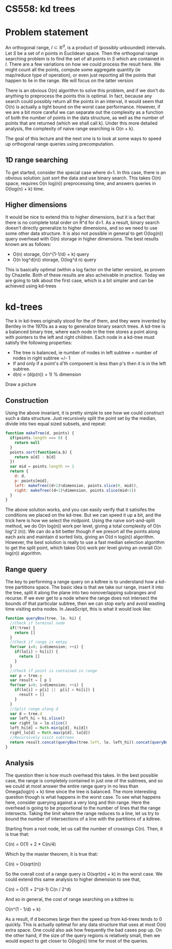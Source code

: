 CS558: kd trees
===============

# Problem statement

An orthogonal range, $I \subset \mathbb{R}^d$, is a product of (possibly unbounded) intervals.  Let $S$ be a set of $n$ points in Euclidean space.  Then the orthogonal range searching problem is to find the set of all points in $S$ which are contained in $I$.  There are a few variations on how we could process the result here.  We might count all the points, compute some aggregate quantity (ie map/reduce type of operation), or even just reporting all the points that happen to lie in the range.  We will focus on the latter version

There is an obvious O(n) algorithm to solve this problem, and if we don't do anything to preprocess the points this is optimal.  In fact, because any search could possibly return all the points in an interval, it would seem that O(n) is actually a tight bound on the worst case performance.  However, if we are a bit more careful we can separate out the complexity as a function of both the number of points in the data structure, as well as the number of points that are returned (which we shall call k).  Under this more detailed analysis, the complexity of naive range searching is O(n + k).

The goal of this lecture and the next one is to look at some ways to speed up orthogonal range queries using precomputation.


## 1D range searching

To get started, consider the special case where d=1.  In this case, there is an obvious solution:  just sort the data and use binary search.  This takes O(n) space, requires O(n log(n)) preprocessing time, and answers queries in O(log(n) + k) time.

## Higher dimensions

It would be nice to extend this to higher dimensions, but it is a fact that there is no complete total order on R^d for d>1.  As a result, binary search doesn't directly generalize to higher dimensions, and so we need to use some other data structure.  It is also not possible in general to get O(log(n)) query overhead with O(n) storage in higher dimensions.  The best results known are as follows:

* O(n) storage, O(n^{1-1/d} + k) query
* O(n log^d(n)) storage, O(log^d n) query

This is basically optimal (within a log factor on the latter version), as proven by Chazelle.  Both of these results are also acheivable in practice.  Today we are going to talk about the first case, which is a bit simpler and can be achieved using kd-trees

# kd-trees

The k in kd-trees originally stood for the of them, and they were invented by Bentley in the 1970s as a way to generalize binary search trees.  A kd-tree is a balanced binary tree, where each node in the tree stores a point along with pointers to the left and right children.  Each node in a kd-tree must satisfy the following properties:

* The tree is balanced, ie number of nodes in left subtree = number of nodes in right subtree +/- 1
* If and only if a point's d'th component is less than p's then it is in the left subtree.
* d(n) = (d(p(n)) + 1) % dimension

Draw a picture

## Construction
Using the above invariant, it is pretty simple to see how we could construct such a data structure.  Just recursively split the point set by the median, divide into two equal sized subsets, and repeat:

```javascript
function makeTree(d, points) {
  if(points.length === 0) {
    return null
  }
  points.sort(function(a,b) {
    return a[d] - b[d]
  })
  var mid = points.length >> 1
  return {
    d: d,
    p: points[mid],
    left: makeTree((d+1)%dimension, points.slice(0, mid)),
    right: makeTree((d+1)%dimension, points.slice(mid+1))
  }
}
```

The above solution works, and you can easily verify that it satisifes the conditions we placed on the kd-tree.  But we can speed it up a bit, and the trick here is how we select the midpoint.  Using the naive sort-and-split method, we do O(n log(n)) work per level, giving a total complexity of O(n log^2 (n)).  We can do a bit better though if we presort all the points along each axis and maintain d sorted lists, giving an O(d n log(n)) algorithm.  However, the best solution is really to use a fast median selection algorithm to get the split point, which takes O(n) work per level giving an overall O(n log(n)) algorithm.

## Range query

The key to performing a range query on a kdtree is to understand how a kd-tree partitions space.  The basic idea is that we take our range, insert it into the tree, split it along the plane into two nonoverlapping subranges and recurse.  If we ever get to a node where the range does not intersect the bounds of that particular subtree, then we can stop early and avoid wasting time visiting extra nodes.  In JavaScript, this is what it would look like:

```javascript
function queryBox(tree, lo, hi) {
  //Check if terminal node
  if(!tree) {
    return []
  }
  //Check if range is emtpy
  for(var i=0; i<dimension; ++i) {
    if(lo[i] > hi[i]) {
      return []
    }
  }
  //Check if point is contained in range
  var p = tree.p
  var result = [ p ]
  for(var i=0; i<dimension; ++i) {
    if(lo[i] > p[i] ||  p[i] > hi[i]) {
      result = []
    }
  }
  //Split range along d
  var d = tree.d
  var left_hi = hi.slice()
  var right_lo = lo.slice()
  left_hi[d] = Math.min(p[d], hi[d])
  right_lo[d] = Math.max(p[d], lo[d])
  //Recursively visit subtrees
  return result.concat(queryBox(tree.left, lo, left_hi)).concat(queryBox(tree.right, right_lo, hi))
}
```

## Analysis
The question then is how much overhead this takes.  In the best possible case, the range is completely contained in just one of the subtrees, and so we could at most answer the entire range query in no less than Omega(log(n) + k) time since the tree is balanced.  The more interesting question though is what happens in the worst case.  To see what happens here, consider querying against a very long and thin range.  Here the overhead is going to be proportional to the number of lines that the range intersects.  Taking the limit where the range reduces to a line, let us try to bound the number of intersections of a line with the partitions of a kdtree.

Starting from a root node, let us call the number of crossings C(n).  Then, it is true that:

C(n) = O(1) + 2 * C(n/4)

Which by the master theorem, it is true that:

C(n) = O(sqrt(n))

So the overall cost of a range query is O(sqrt(n) + k) in the worst case.  We could extend this same analysis to higher dimension to see that,

C(n) = O(1) + 2^(d-1) C(n / 2^d)

And so in general, the cost of range searching on a kdtree is:

O(n^(1 - 1/d) + k)

As a result, if d becomes large then the speed up from kd-trees tends to 0 quickly.  This is actually optimal for any data structure that uses at most O(n) extra space.  One could also ask how frequently the bad cases pop up.  On the other hand, if the size of the query regions is relatively small, then we would expect to get closer to O(log(n)) time for most of the queries.
